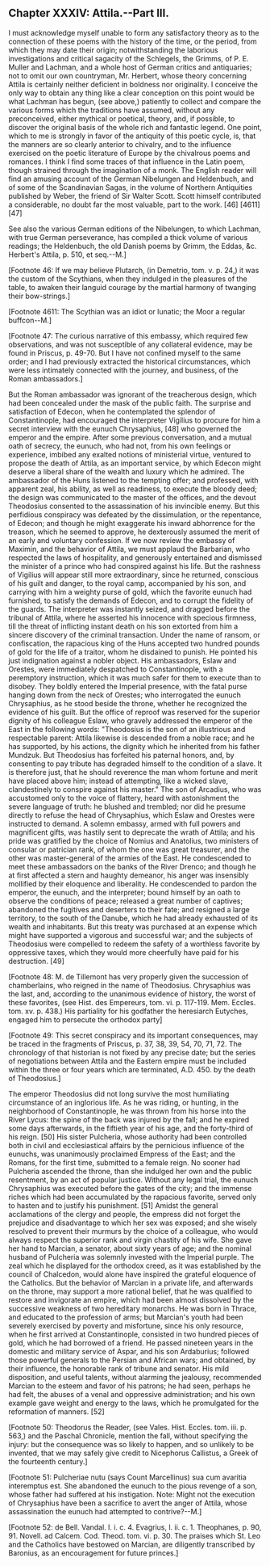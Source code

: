## Chapter XXXIV: Attila.--Part III.

I must acknowledge myself unable to form any satisfactory theory as
to the connection of these poems with the history of the time, or the
period, from which they may date their origin; notwithstanding the
laborious investigations and critical sagacity of the Schlegels, the
Grimms, of P. E. Muller and Lachman, and a whole host of German critics
and antiquaries; not to omit our own countryman, Mr. Herbert, whose
theory concerning Attila is certainly neither deficient in boldness nor
originality. I conceive the only way to obtain any thing like a clear
conception on this point would be what Lachman has begun, (see above,)
patiently to collect and compare the various forms which the traditions
have assumed, without any preconceived, either mythical or poetical,
theory, and, if possible, to discover the original basis of the whole
rich and fantastic legend. One point, which to me is strongly in favor
of the antiquity of this poetic cycle, is, that the manners are so
clearly anterior to chivalry, and to the influence exercised on the
poetic literature of Europe by the chivalrous poems and romances. I
think I find some traces of that influence in the Latin poem, though
strained through the imagination of a monk. The English reader will find
an amusing account of the German Nibelungen and Heldenbuch, and of
some of the Scandinavian Sagas, in the volume of Northern Antiquities
published by Weber, the friend of Sir Walter Scott. Scott himself
contributed a considerable, no doubt far the most valuable, part to the
work. [46] [4611] [47]

See also the various German editions of the Nibelungen, to which
Lachman, with true German perseverance, has compiled a thick volume of
various readings; the Heldenbuch, the old Danish poems by Grimm, the
Eddas, &c. Herbert's Attila, p. 510, et seq.--M.]

[Footnote 46: If we may believe Plutarch, (in Demetrio, tom. v. p. 24,)
it was the custom of the Scythians, when they indulged in the pleasures
of the table, to awaken their languid courage by the martial harmony of
twanging their bow-strings.]

[Footnote 4611: The Scythian was an idiot or lunatic; the Moor a regular
buffcon--M.]

[Footnote 47: The curious narrative of this embassy, which required few
observations, and was not susceptible of any collateral evidence, may be
found in Priscus, p. 49-70. But I have not confined myself to the same
order; and I had previously extracted the historical circumstances,
which were less intimately connected with the journey, and business, of
the Roman ambassadors.]

But the Roman ambassador was ignorant of the treacherous design, which
had been concealed under the mask of the public faith. The surprise
and satisfaction of Edecon, when he contemplated the splendor of
Constantinople, had encouraged the interpreter Vigilius to procure for
him a secret interview with the eunuch Chrysaphius, [48] who governed
the emperor and the empire. After some previous conversation, and a
mutual oath of secrecy, the eunuch, who had not, from his own feelings
or experience, imbibed any exalted notions of ministerial virtue,
ventured to propose the death of Attila, as an important service, by
which Edecon might deserve a liberal share of the wealth and luxury
which he admired. The ambassador of the Huns listened to the tempting
offer; and professed, with apparent zeal, his ability, as well as
readiness, to execute the bloody deed; the design was communicated to
the master of the offices, and the devout Theodosius consented to the
assassination of his invincible enemy. But this perfidious conspiracy
was defeated by the dissimulation, or the repentance, of Edecon; and
though he might exaggerate his inward abhorrence for the treason, which
he seemed to approve, he dexterously assumed the merit of an early and
voluntary confession. If we now review the embassy of Maximin, and the
behavior of Attila, we must applaud the Barbarian, who respected the
laws of hospitality, and generously entertained and dismissed the
minister of a prince who had conspired against his life. But the
rashness of Vigilius will appear still more extraordinary, since
he returned, conscious of his guilt and danger, to the royal camp,
accompanied by his son, and carrying with him a weighty purse of gold,
which the favorite eunuch had furnished, to satisfy the demands of
Edecon, and to corrupt the fidelity of the guards. The interpreter was
instantly seized, and dragged before the tribunal of Attila, where
he asserted his innocence with specious firmness, till the threat
of inflicting instant death on his son extorted from him a sincere
discovery of the criminal transaction. Under the name of ransom, or
confiscation, the rapacious king of the Huns accepted two hundred pounds
of gold for the life of a traitor, whom he disdained to punish. He
pointed his just indignation against a nobler object. His ambassadors,
Eslaw and Orestes, were immediately despatched to Constantinople, with a
peremptory instruction, which it was much safer for them to execute than
to disobey. They boldly entered the Imperial presence, with the fatal
purse hanging down from the neck of Orestes; who interrogated the eunuch
Chrysaphius, as he stood beside the throne, whether he recognized the
evidence of his guilt. But the office of reproof was reserved for the
superior dignity of his colleague Eslaw, who gravely addressed the
emperor of the East in the following words: "Theodosius is the son of an
illustrious and respectable parent: Attila likewise is descended from a
noble race; and he has supported, by his actions, the dignity which
he inherited from his father Mundzuk. But Theodosius has forfeited his
paternal honors, and, by consenting to pay tribute has degraded himself
to the condition of a slave. It is therefore just, that he should
reverence the man whom fortune and merit have placed above him; instead
of attempting, like a wicked slave, clandestinely to conspire against
his master." The son of Arcadius, who was accustomed only to the voice
of flattery, heard with astonishment the severe language of truth: he
blushed and trembled; nor did he presume directly to refuse the head of
Chrysaphius, which Eslaw and Orestes were instructed to demand. A solemn
embassy, armed with full powers and magnificent gifts, was hastily sent
to deprecate the wrath of Attila; and his pride was gratified by the
choice of Nomius and Anatolius, two ministers of consular or
patrician rank, of whom the one was great treasurer, and the other was
master-general of the armies of the East. He condescended to meet these
ambassadors on the banks of the River Drenco; and though he at first
affected a stern and haughty demeanor, his anger was insensibly
mollified by their eloquence and liberality. He condescended to pardon
the emperor, the eunuch, and the interpreter; bound himself by an oath
to observe the conditions of peace; released a great number of captives;
abandoned the fugitives and deserters to their fate; and resigned
a large territory, to the south of the Danube, which he had already
exhausted of its wealth and inhabitants. But this treaty was purchased
at an expense which might have supported a vigorous and successful war;
and the subjects of Theodosius were compelled to redeem the safety of a
worthless favorite by oppressive taxes, which they would more cheerfully
have paid for his destruction. [49]

[Footnote 48: M. de Tillemont has very properly given the succession of
chamberlains, who reigned in the name of Theodosius. Chrysaphius was the
last, and, according to the unanimous evidence of history, the worst
of these favorites, (see Hist. des Empereurs, tom. vi. p. 117-119.
Mem. Eccles. tom. xv. p. 438.) His partiality for his godfather the
heresiarch Eutyches, engaged him to persecute the orthodox party]

[Footnote 49: This secret conspiracy and its important consequences, may
be traced in the fragments of Priscus, p. 37, 38, 39, 54, 70, 71, 72.
The chronology of that historian is not fixed by any precise date; but
the series of negotiations between Attila and the Eastern empire must be
included within the three or four years which are terminated, A.D. 450.
by the death of Theodosius.]

The emperor Theodosius did not long survive the most humiliating
circumstance of an inglorious life. As he was riding, or hunting, in the
neighborhood of Constantinople, he was thrown from his horse into the
River Lycus: the spine of the back was injured by the fall; and he
expired some days afterwards, in the fiftieth year of his age, and the
forty-third of his reign. [50] His sister Pulcheria, whose authority
had been controlled both in civil and ecclesiastical affairs by the
pernicious influence of the eunuchs, was unanimously proclaimed Empress
of the East; and the Romans, for the first time, submitted to a female
reign. No sooner had Pulcheria ascended the throne, than she indulged
her own and the public resentment, by an act of popular justice. Without
any legal trial, the eunuch Chrysaphius was executed before the gates
of the city; and the immense riches which had been accumulated by the
rapacious favorite, served only to hasten and to justify his punishment.
[51] Amidst the general acclamations of the clergy and people, the
empress did not forget the prejudice and disadvantage to which her sex
was exposed; and she wisely resolved to prevent their murmurs by the
choice of a colleague, who would always respect the superior rank and
virgin chastity of his wife. She gave her hand to Marcian, a senator,
about sixty years of age; and the nominal husband of Pulcheria was
solemnly invested with the Imperial purple. The zeal which he displayed
for the orthodox creed, as it was established by the council of
Chalcedon, would alone have inspired the grateful eloquence of the
Catholics. But the behavior of Marcian in a private life, and afterwards
on the throne, may support a more rational belief, that he was qualified
to restore and invigorate an empire, which had been almost dissolved
by the successive weakness of two hereditary monarchs. He was born in
Thrace, and educated to the profession of arms; but Marcian's youth
had been severely exercised by poverty and misfortune, since his only
resource, when he first arrived at Constantinople, consisted in two
hundred pieces of gold, which he had borrowed of a friend. He passed
nineteen years in the domestic and military service of Aspar, and his
son Ardaburius; followed those powerful generals to the Persian and
African wars; and obtained, by their influence, the honorable rank of
tribune and senator. His mild disposition, and useful talents, without
alarming the jealousy, recommended Marcian to the esteem and favor of
his patrons; he had seen, perhaps he had felt, the abuses of a venal and
oppressive administration; and his own example gave weight and energy to
the laws, which he promulgated for the reformation of manners. [52]

[Footnote 50: Theodorus the Reader, (see Vales. Hist. Eccles. tom. iii.
p. 563,) and the Paschal Chronicle, mention the fall, without specifying
the injury: but the consequence was so likely to happen, and so unlikely
to be invented, that we may safely give credit to Nicephorus Callistus,
a Greek of the fourteenth century.]

[Footnote 51: Pulcheriae nutu (says Count Marcellinus) sua cum avaritia
interemptus est. She abandoned the eunuch to the pious revenge of a
son, whose father had suffered at his instigation. Note: Might not the
execution of Chrysaphius have been a sacrifice to avert the anger of
Attila, whose assassination the eunuch had attempted to contrive?--M.]

[Footnote 52: de Bell. Vandal. l. i. c. 4. Evagrius, l. ii. c. 1.
Theophanes, p. 90, 91. Novell. ad Calcem. Cod. Theod. tom. vi. p. 30.
The praises which St. Leo and the Catholics have bestowed on Marcian,
are diligently transcribed by Baronius, as an encouragement for future
princes.]





